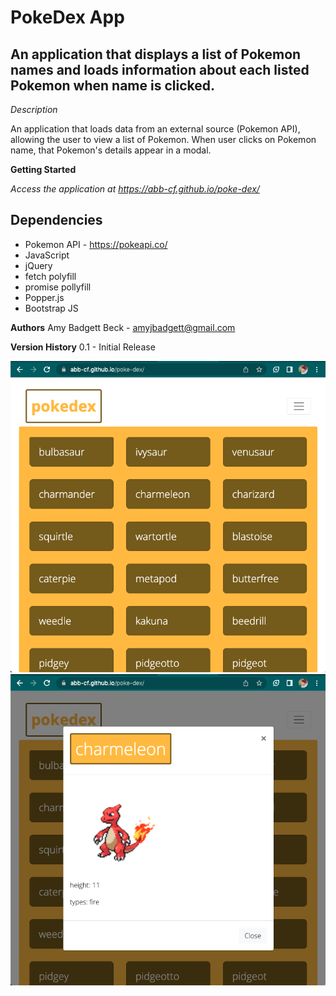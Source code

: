 # PokeDex App

## An application that displays a list of Pokemon names and loads information about each listed Pokemon when name is clicked.

_Description_

An application that loads data from an external source (Pokemon API), allowing the user to view a list of Pokemon. When user clicks on Pokemon name, that Pokemon's details appear in a modal.

**Getting Started**

_Access the application at https://abb-cf.github.io/poke-dex/_

## Dependencies

- Pokemon API - https://pokeapi.co/
- JavaScript
- jQuery
- fetch polyfill
- promise pollyfill
- Popper.js
- Bootstrap JS

**Authors**
Amy Badgett Beck - amyjbadgett@gmail.com

**Version History**
0.1 - Initial Release

![landing page](img/landing-pg.png "Title is optional")
![modal](img/modal.png "Title is optional")
